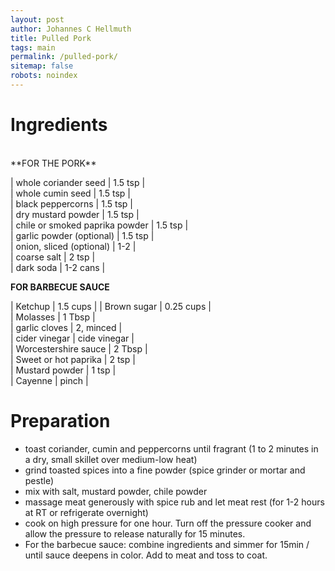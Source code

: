 ```yaml
---
layout: post
author: Johannes C Hellmuth
title: Pulled Pork
tags: main
permalink: /pulled-pork/
sitemap: false
robots: noindex
---
```


# Ingredients  
<br />
**FOR THE PORK**

| whole coriander seed | 1.5 tsp |  
| whole cumin seed | 1.5 tsp |  
| black peppercorns | 1.5 tsp |  
| dry mustard powder | 1.5 tsp |  
| chile or smoked paprika powder | 1.5 tsp |  
| garlic powder (optional) | 1.5 tsp |  
| onion, sliced (optional) | 1-2 |  
| coarse salt | 2 tsp |  
| dark soda | 1-2 cans |  

**FOR BARBECUE SAUCE**

| Ketchup | 1.5 cups |
| Brown sugar | 0.25 cups |  
| Molasses | 1 Tbsp |  
| garlic cloves | 2, minced |  
| cider vinegar | cide vinegar |  
| Worcestershire sauce | 2 Tbsp |  
| Sweet or hot paprika | 2 tsp |  
| Mustard powder | 1 tsp |  
| Cayenne | pinch |  


# Preparation
* toast coriander, cumin and peppercorns until fragrant (1 to 2 minutes in a dry, small skillet over medium-low heat)
* grind toasted spices into a fine powder (spice grinder or mortar and pestle)
* mix with salt, mustard powder, chile powder
* massage meat generously with spice rub and let meat rest (for 1-2 hours at RT or refrigerate overnight)
* cook on high pressure for one hour. Turn off the pressure cooker and allow the pressure to release naturally for 15 minutes.
* For the barbecue sauce: combine ingredients and simmer for 15min / until sauce deepens in color. Add to meat and toss to coat. 
